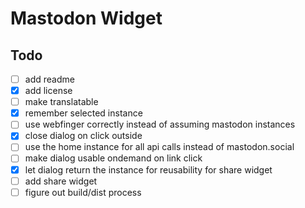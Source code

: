 # Mastodon Widget

## Todo

- [ ] add readme
- [x] add license
- [ ] make translatable
- [x] remember selected instance
- [ ] use webfinger correctly instead of assuming mastodon instances
- [x] close dialog on click outside
- [ ] use the home instance for all api calls instead of mastodon.social
- [ ] make dialog usable ondemand on link click
- [x] let dialog return the instance for reusability for share widget
- [ ] add share widget
- [ ] figure out build/dist process
